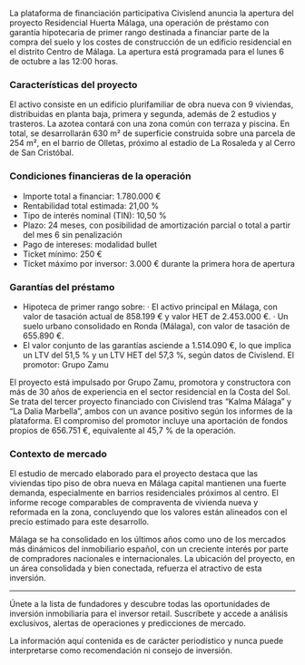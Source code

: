 <!--meta
{
  "title": "Civislend abre inversión en Residencial Huerta Málaga",
  "slug": "civislend-residencial-huerta-malaga",
  "source": "Civislend",
  "published_at": "2025-10-02",
  "hero_image": "https://raw.githubusercontent.com/MercadoVI/newsappri/main/news/2025-10-02/civislend-residencial-huerta-malaga.webp",
  "summary": "Civislend lanza un proyecto en Málaga: edificio plurifamiliar de 9 viviendas y 2 estudios con garantía hipotecaria y una rentabilidad total estimada del 21 %.",
  "tags": ["crowdlending","Málaga","residencial","Civislend","rentabilidad"]
}
-->
La plataforma de financiación participativa Civislend anuncia la apertura del proyecto Residencial Huerta Málaga, una operación de préstamo con garantía hipotecaria de primer rango destinada a financiar parte de la compra del suelo y los costes de construcción de un edificio residencial en el distrito Centro de Málaga. La apertura está programada para el lunes 6 de octubre a las 12:00 horas.

### Características del proyecto

El activo consiste en un edificio plurifamiliar de obra nueva con 9 viviendas, distribuidas en planta baja, primera y segunda, además de 2 estudios y trasteros. La azotea contará con una zona común con terraza y piscina. En total, se desarrollarán 630 m² de superficie construida sobre una parcela de 254 m², en el barrio de Olletas, próximo al estadio de La Rosaleda y al Cerro de San Cristóbal.

### Condiciones financieras de la operación

- Importe total a financiar: 1.780.000 €
- Rentabilidad total estimada: 21,00 %
- Tipo de interés nominal (TIN): 10,50 %
- Plazo: 24 meses, con posibilidad de amortización parcial o total a partir del mes 6 sin penalización
- Pago de intereses: modalidad bullet
- Ticket mínimo: 250 €
- Ticket máximo por inversor: 3.000 € durante la primera hora de apertura

### Garantías del préstamo
- Hipoteca de primer rango sobre:
  · El activo principal en Málaga, con valor de tasación actual de 858.199 € y valor HET de 2.453.000 €.
  · Un suelo urbano consolidado en Ronda (Málaga), con valor de tasación de 655.890 €.
- El valor conjunto de las garantías asciende a 1.514.090 €, lo que implica un LTV del 51,5 % y un LTV HET del 57,3 %, según datos de Civislend.
El promotor: Grupo Zamu

El proyecto está impulsado por Grupo Zamu, promotora y constructora con más de 30 años de experiencia en el sector residencial en la Costa del Sol. Se trata del tercer proyecto financiado con Civislend tras “Kalma Málaga” y “La Dalia Marbella”, ambos con un avance positivo según los informes de la plataforma. El compromiso del promotor incluye una aportación de fondos propios de 656.751 €, equivalente al 45,7 % de la operación.

### Contexto de mercado

El estudio de mercado elaborado para el proyecto destaca que las viviendas tipo piso de obra nueva en Málaga capital mantienen una fuerte demanda, especialmente en barrios residenciales próximos al centro. El informe recoge comparables de compraventa de vivienda nueva y reformada en la zona, concluyendo que los valores están alineados con el precio estimado para este desarrollo.

Málaga se ha consolidado en los últimos años como uno de los mercados más dinámicos del inmobiliario español, con un creciente interés por parte de compradores nacionales e internacionales. La ubicación del proyecto, en un área consolidada y bien conectada, refuerza el atractivo de esta inversión.

---

Únete a la lista de fundadores y descubre todas las oportunidades de inversión inmobiliaria para el inversor retail. Suscríbete y accede a análisis exclusivos, alertas de operaciones y predicciones de mercado.

La información aquí contenida es de carácter periodístico y nunca puede interpretarse como recomendación ni consejo de inversión.
